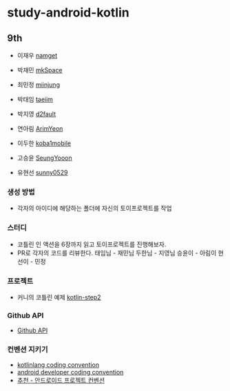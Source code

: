 ﻿# study-android-kotlin

## 9th
- 이재우 [namget](https://github.com/namget)

- 박재민 [mkSpace](https://github.com/mkSpace)

- 최민정 [miinjung](https://github.com/miinjung)

- 박태임 [taeiim](https://github.com/taeiim)

- 박지영 [d2fault](https://github.com/d2fault)

- 연아림 [ArimYeon](https://github.com/ArimYeon)

- 이두한 [koba1mobile](https://github.com/koba1mobile)

- 고승윤 [SeungYooon](https://github.com/SeungYooon)

- 유현선 [sunny0529](https://github.com/sunny0529)

### 생성 방법
- 각자의 아이디에 해당하는 폴더에 자신의 토이프로젝트를 작업

### 스터디

- 코틀린 인 액션을 6장까지 읽고 토이프로젝트를 진행해보자.
- PR로 각자의 코드를 리뷰한다.
태임님 - 재민님
두한님 - 지영님
승윤이 - 아림이
현선이 - 민정

### 프로젝트

- 커니의 코틀린 예제 [kotlin-step2](https://github.com/kunny/kunny-kotlin-book/tree/kotlin-step-2)

### Github API

- [Github API](https://developer.github.com/v3/)

### 컨벤션 지키기

- [kotlinlang coding convention](https://kotlinlang.org/docs/reference/coding-conventions.html)
- [android developer coding convention](https://developer.android.com/kotlin/style-guide)
- [추천 - 안드로이드 프로젝트 컨벤션](https://github.com/PRNDcompany/android-style-guide/blob/master/Resource.md)


